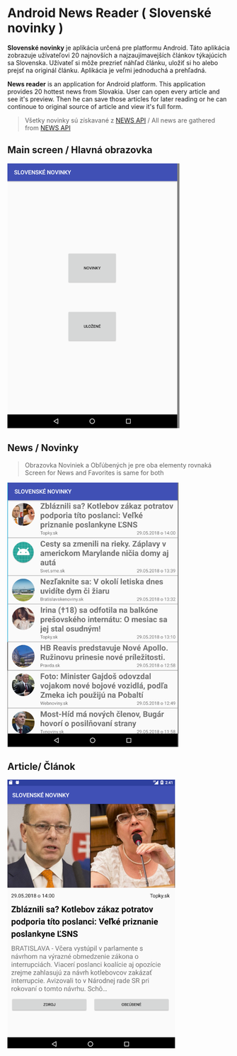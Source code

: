 # Android News Reader ( Slovenské novinky )

**Slovenské novinky** je aplikácia určená pre platformu Android. Táto aplikácia zobrazuje užívateľovi 20 najnovších a najzaujímavejších článkov týkajúcich sa Slovenska. Užívateľ si môže prezrieť náhľad článku, uložiť si ho alebo prejsť na originál článku. Aplikácia je veľmi jednoduchá a prehľadná.

**News reader** is an application for Android platform. This application provides 20 hottest news from Slovakia. User can open every article and see it's preview. Then he can save those articles for later reading or he can continoue to original source of article and view it's full form.

> Všetky novinky sú získavané z [NEWS API](https://newsapi.org/) / All news are gathered from [NEWS API](https://newsapi.org/)

## Main screen / Hlavná obrazovka
![Main screen / Hlavná obrazovka](https://github.com/kallaon/andorid_news_reader/blob/master/preview_images/main.PNG)

## News / Novinky
> Obrazovka Noviniek a Obľúbených je pre oba elementy rovnaká
> Screen for News and Favorites is same for both

![News / Novinky](https://github.com/kallaon/andorid_news_reader/blob/master/preview_images/novinky.PNG)

## Article/ Článok
![Article / Článok](https://github.com/kallaon/andorid_news_reader/blob/master/preview_images/%C4%8Dl%C3%A1nok.PNG)
